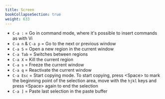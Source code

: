 ```yaml
---
title: Screen
bookCollapseSection: true
weight: 633
---
```


* `C-a :` = Go in command mode, where it's possible to insert commands as with Vi
* `C-a n` & `C-a p` = Go to the next or previous window
* `C-a S` = Open a new region in the current window
* `C-a Tab` = Switches between regions
* `C-a X` = Kill the current region
* `C-a s` = Freeze the current window
* `C-a q` = Reactivate the current window
* `C-a Esc` = Start copying mode. To start copying, press <Space\> to mark the beginning point of the selection area, move with the `hjkl` keys and press <Space\> again to end the selection
* `C-a ]` = Paste last selection in the paste buffer
